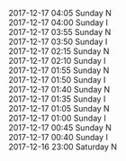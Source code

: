 2017-12-17 04:05 Sunday  N  
2017-12-17 04:00 Sunday  I  
2017-12-17 03:55 Sunday  N  
2017-12-17 03:50 Sunday  I  
2017-12-17 02:15 Sunday  N  
2017-12-17 02:10 Sunday  I  
2017-12-17 01:55 Sunday  N  
2017-12-17 01:50 Sunday  I  
2017-12-17 01:40 Sunday  N  
2017-12-17 01:35 Sunday  I  
2017-12-17 01:05 Sunday  N  
2017-12-17 01:00 Sunday  I  
2017-12-17 00:45 Sunday  N  
2017-12-17 00:40 Sunday  I  
2017-12-16 23:00 Saturday  N  
